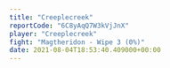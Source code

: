 ```yaml
---
title: "Creeplecreek"
reportCode: "6C8yAqQ7W3kVjJnX"
player: "Creeplecreek"
fight: "Magtheridon - Wipe 3 (0%)"
date: 2021-08-04T18:53:40.409000+00:00
---
```


